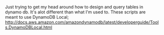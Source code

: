 Just trying to get my head around how to design and query tables in dynamo db.
It's alot different than what I'm used to.
These scripts are meant to use DynamoDB Local; http://docs.aws.amazon.com/amazondynamodb/latest/developerguide/Tools.DynamoDBLocal.html 

